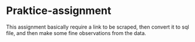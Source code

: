 # Praktice-assignment

This assignment basically require a link to be scraped, then convert it to sql file, and then make some fine observations from the data.  
